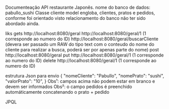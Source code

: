 Documenteação API restaurante Japonês.
nome do banco de dados: pabullo_sushi
Classe cliente model engloba, clientes, pratos e pedidos, conforme foi orientado visto relacionamento do banco não ter sido abordado ainda.

liks
gets
http://localhost:8080/geral
http://localhost:8080/geral/1  (1 corresponde ao numero do ID)
http://localhost:8080/geral/buscarCliente (devera ser passado um RAW do tipo text com o conteudo do nome do cliente para realizar a busca, poderá ser por apenas parte do nome)
post
http://localhost:8080/geral
put
http://localhost:8080/geral/1  (1 corresponde ao numero do ID)
delete
http://localhost:8080/geral/1  (1 corresponde ao numero do ID)

estrutura Json para envio
  {
       "nomeCliente": "Pabullo",
        "nomePrato": "sushi",
        "valorPrato": "10",
  }
Obs¹: campos acima não podem estar em branco e devem ser informados
Obs²: o campo pedidos é preenchido automáticamente concatenando o prato + pedido

JPQL 
